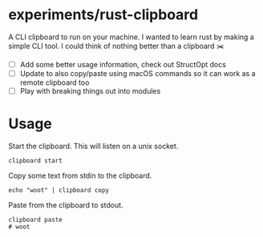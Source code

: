 # experiments/rust-clipboard

A CLI clipboard to run on your machine. I wanted to learn rust by making a
simple CLI tool. I could think of nothing better than a clipboard ✂️

- [ ] Add some better usage information, check out StructOpt docs
- [ ] Update to also copy/paste using macOS commands so it can work as a remote
  clipboard too
- [ ] Play with breaking things out into modules

# Usage

Start the clipboard. This will listen on a unix socket.

```
clipboard start
```

Copy some text from stdin to the clipboard.

```
echo "woot" | clipboard copy
```

Paste from the clipboard to stdout.

```
clipboard paste
# woot
```
